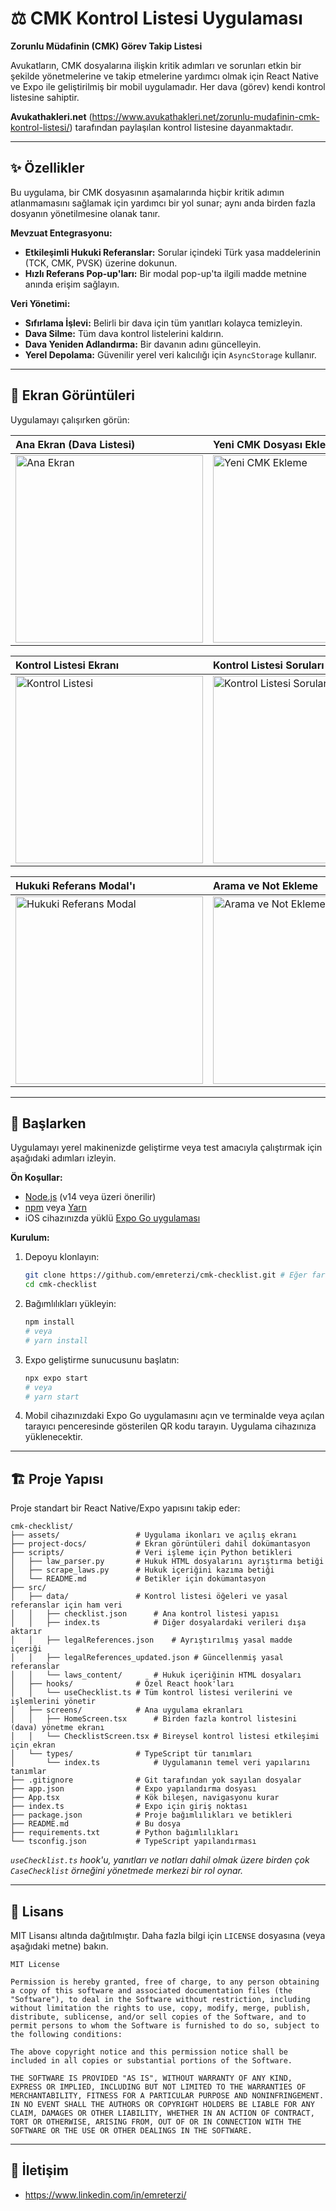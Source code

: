 # ⚖️ CMK Kontrol Listesi Uygulaması
**Zorunlu Müdafinin (CMK) Görev Takip Listesi**

Avukatların, CMK dosyalarına ilişkin kritik adımları ve sorunları etkin bir şekilde yönetmelerine ve takip etmelerine yardımcı olmak için React Native ve Expo ile geliştirilmiş bir mobil uygulamadır. Her dava (görev) kendi kontrol listesine sahiptir.

**Avukathakleri.net** (https://www.avukathakleri.net/zorunlu-mudafinin-cmk-kontrol-listesi/) tarafından paylaşılan kontrol listesine dayanmaktadır.

---

## ✨ Özellikler

Bu uygulama, bir CMK dosyasının aşamalarında hiçbir kritik adımın atlanmamasını sağlamak için yardımcı bir yol sunar; aynı anda birden fazla dosyanın yönetilmesine olanak tanır.

**Mevzuat Entegrasyonu:**

*   **Etkileşimli Hukuki Referanslar:** Sorular içindeki Türk yasa maddelerinin (TCK, CMK, PVSK) üzerine dokunun.
*   **Hızlı Referans Pop-up'ları:** Bir modal pop-up'ta ilgili madde metnine anında erişim sağlayın.

**Veri Yönetimi:**

*   **Sıfırlama İşlevi:** Belirli bir dava için tüm yanıtları kolayca temizleyin.
*   **Dava Silme:** Tüm dava kontrol listelerini kaldırın.
*   **Dava Yeniden Adlandırma:** Bir davanın adını güncelleyin.
*   **Yerel Depolama:** Güvenilir yerel veri kalıcılığı için `AsyncStorage` kullanır.

---

## 📸 Ekran Görüntüleri

Uygulamayı çalışırken görün:

| Ana Ekran (Dava Listesi)                                      | Yeni CMK Dosyası Ekleme                    |
| :------------------------------------------------------------ | :---------------------------------------------- |
| <img src="project-docs/screenshots/01-case-list-main.png" alt="Ana Ekran" width="300"> | <img src="project-docs/screenshots/02-add-new-case.png" alt="Yeni CMK Ekleme" width="300"> |

| Kontrol Listesi Ekranı                               | Kontrol Listesi Soruları                           |
| :------------------------------------------------------------ | :---------------------------------------------------- |
| <img src="project-docs/screenshots/03-checklist-overview.png" alt="Kontrol Listesi" width="300"> | <img src="project-docs/screenshots/04-checklist-questions.png" alt="Kontrol Listesi Soruları" width="300"> |

| Hukuki Referans Modal'ı                               | Arama ve Not Ekleme                           |
| :------------------------------------------------------------ | :---------------------------------------------------- |
| <img src="project-docs/screenshots/05-legal-reference-modal.png" alt="Hukuki Referans Modal" width="300"> | <img src="project-docs/screenshots/06-search-and-notes.png" alt="Arama ve Not Ekleme" width="300"> |


---

## 🚀 Başlarken

Uygulamayı yerel makinenizde geliştirme veya test amacıyla çalıştırmak için aşağıdaki adımları izleyin.

**Ön Koşullar:**

*   [Node.js](https://nodejs.org/en/) (v14 veya üzeri önerilir)
*   [npm](https://www.npmjs.com/) veya [Yarn](https://yarnpkg.com/)
*   iOS cihazınızda yüklü [Expo Go uygulaması](https://expo.dev/client)

**Kurulum:**

1.  Depoyu klonlayın:
    ```bash
    git clone https://github.com/emreterzi/cmk-checklist.git # Eğer farklıysa kendi repo URL'nizle değiştirin
    cd cmk-checklist
    ```

2.  Bağımlılıkları yükleyin:
    ```bash
    npm install
    # veya
    # yarn install
    ```

3.  Expo geliştirme sunucusunu başlatın:
    ```bash
    npx expo start
    # veya
    # yarn start
    ```

4.  Mobil cihazınızdaki Expo Go uygulamasını açın ve terminalde veya açılan tarayıcı penceresinde gösterilen QR kodu tarayın. Uygulama cihazınıza yüklenecektir.

---

## 🏗️ Proje Yapısı

Proje standart bir React Native/Expo yapısını takip eder:

```
cmk-checklist/
├── assets/                 # Uygulama ikonları ve açılış ekranı
├── project-docs/           # Ekran görüntüleri dahil dokümantasyon
├── scripts/                # Veri işleme için Python betikleri
│   ├── law_parser.py       # Hukuk HTML dosyalarını ayrıştırma betiği
│   ├── scrape_laws.py      # Hukuk içeriğini kazıma betiği
│   └── README.md           # Betikler için dokümantasyon
├── src/
│   ├── data/               # Kontrol listesi öğeleri ve yasal referanslar için ham veri
│   │   ├── checklist.json      # Ana kontrol listesi yapısı
│   │   ├── index.ts            # Diğer dosyalardaki verileri dışa aktarır
│   │   ├── legalReferences.json    # Ayrıştırılmış yasal madde içeriği
│   │   ├── legalReferences_updated.json # Güncellenmiş yasal referanslar
│   │   └── laws_content/       # Hukuk içeriğinin HTML dosyaları
│   ├── hooks/              # Özel React hook'ları
│   │   └── useChecklist.ts # Tüm kontrol listesi verilerini ve işlemlerini yönetir
│   ├── screens/            # Ana uygulama ekranları
│   │   ├── HomeScreen.tsx      # Birden fazla kontrol listesini (dava) yönetme ekranı
│   │   └── ChecklistScreen.tsx # Bireysel kontrol listesi etkileşimi için ekran
│   └── types/              # TypeScript tür tanımları
│       └── index.ts            # Uygulamanın temel veri yapılarını tanımlar
├── .gitignore              # Git tarafından yok sayılan dosyalar
├── app.json                # Expo yapılandırma dosyası
├── App.tsx                 # Kök bileşen, navigasyonu kurar
├── index.ts                # Expo için giriş noktası
├── package.json            # Proje bağımlılıkları ve betikleri
├── README.md               # Bu dosya
├── requirements.txt        # Python bağımlılıkları
└── tsconfig.json           # TypeScript yapılandırması
```
*`useChecklist.ts` hook'u, yanıtları ve notları dahil olmak üzere birden çok `CaseChecklist` örneğini yönetmede merkezi bir rol oynar.*

---

## 📄 Lisans

MIT Lisansı altında dağıtılmıştır. Daha fazla bilgi için `LICENSE` dosyasına (veya aşağıdaki metne) bakın.

```
MIT License

Permission is hereby granted, free of charge, to any person obtaining a copy of this software and associated documentation files (the "Software"), to deal in the Software without restriction, including without limitation the rights to use, copy, modify, merge, publish, distribute, sublicense, and/or sell copies of the Software, and to permit persons to whom the Software is furnished to do so, subject to the following conditions:

The above copyright notice and this permission notice shall be included in all copies or substantial portions of the Software.

THE SOFTWARE IS PROVIDED "AS IS", WITHOUT WARRANTY OF ANY KIND, EXPRESS OR IMPLIED, INCLUDING BUT NOT LIMITED TO THE WARRANTIES OF MERCHANTABILITY, FITNESS FOR A PARTICULAR PURPOSE AND NONINFRINGEMENT. IN NO EVENT SHALL THE AUTHORS OR COPYRIGHT HOLDERS BE LIABLE FOR ANY CLAIM, DAMAGES OR OTHER LIABILITY, WHETHER IN AN ACTION OF CONTRACT, TORT OR OTHERWISE, ARISING FROM, OUT OF OR IN CONNECTION WITH THE SOFTWARE OR THE USE OR OTHER DEALINGS IN THE SOFTWARE.
```

---

## 📧 İletişim

*   https://www.linkedin.com/in/emreterzi/